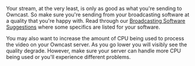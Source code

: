 Your stream, at the very least, is only as good as what you're sending to Owncast. So make sure you're sending from your broadcasting software at a quality that you're happy with. Read through our [Broadcasting Software Suggestions](/docs/broadcasting/) where some specifics are listed for your software.

You may also want to increase the amount of CPU being used to process the video on your Owncast server. As you go lower you will visibly see the quality degrade. However, make sure your server can handle more CPU being used or you'll experience different problems.

